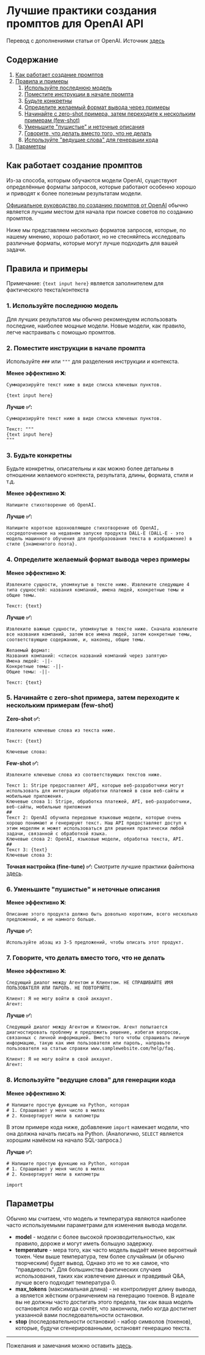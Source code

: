 # Лучшие практики создания промптов для OpenAI API

Перевод с дополнениями статьи от OpenAI.
Источник [здесь](https://help.openai.com/en/articles/6654000-best-practices-for-prompt-engineering-with-the-openai-api)

## Содержание
1. [Как работает создание промптов](#как-работает-создание-промптов)
2. [Правила и примеры](#правила-и-примеры)
   1. [Используйте последнюю модель](#1-используйте-последнюю-модель)
   2. [Поместите инструкции в начале промпта](#2-поместите-инструкции-в-начале-промпта)
   3. [Будьте конкретны](#3-будьте-конкретны)
   4. [Определите желаемый формат вывода через примеры](#4-определите-желаемый-формат-вывода-через-примеры)
   5. [Начинайте с zero-shot примера, затем переходите к нескольким примерам (few-shot)](#5-начинайте-с-zero-shot-примера-затем-переходите-к-нескольким-примерам-few-shot)
   6. [Уменьшите "пушистые" и неточные описания](#6-уменьшите-пушистые-и-неточные-описания)
   7. [Говорите, что делать вместо того, что не делать](#7-говорите-что-делать-вместо-того-что-не-делать)
   8. [Используйте "ведущие слова" для генерации кода](#8-используйте-ведущие-слова-для-генерации-кода)
3. [Параметры](#параметры)

## Как работает создание промптов

Из-за способа, которым обучаются модели OpenAI, существуют определённые форматы запросов, которые работают особенно хорошо и приводят к более полезным результатам модели.

[Официальное руководство по созданию промптов от OpenAI](https://platform.openai.com/docs/guides/prompt-engineering) обычно является лучшим местом для начала при поиске советов по созданию промптов.

Ниже мы представляем несколько форматов запросов, которые, по нашему мнению, хорошо работают, но не стесняйтесь исследовать различные форматы, которые могут лучше подходить для вашей задачи.

## Правила и примеры

Примечание: `{text input here}` является заполнителем для фактического текста/контекста

### 1. Используйте последнюю модель

Для лучших результатов мы обычно рекомендуем использовать последние, наиболее мощные модели. Новые модели, как правило, легче настраивать с помощью промптов.

### 2. Поместите инструкции в начале промпта

Используйте `###` или `"""` для разделения инструкции и контекста.

**Менее эффективно ❌:**
```
Суммаризируйте текст ниже в виде списка ключевых пунктов.

{text input here}
```

**Лучше ✅:**
```
Суммаризируйте текст ниже в виде списка ключевых пунктов.

Текст: """
{text input here}
"""
```
### 3. Будьте конкретны

Будьте конкретны, описательны и как можно более детальны в отношении желаемого контекста, результата, длины, формата, стиля и т.д.

**Менее эффективно ❌:**
```
Напишите стихотворение об OpenAI.
```

**Лучше ✅:**
```
Напишите короткое вдохновляющее стихотворение об OpenAI, сосредоточенное на недавнем запуске продукта DALL-E (DALL-E - это модель машинного обучения для преобразования текста в изображение) в стиле {знаменитого поэта}.
```

### 4. Определите желаемый формат вывода через примеры

**Менее эффективно ❌:**
```
Извлеките сущности, упомянутые в тексте ниже. Извлеките следующие 4 типа сущностей: названия компаний, имена людей, конкретные темы и общие темы.

Текст: {text}
```

**Лучше ✅:**
```
Извлеките важные сущности, упомянутые в тексте ниже. Сначала извлеките все названия компаний, затем все имена людей, затем конкретные темы, соответствующие содержанию, и, наконец, общие темы.

Желаемый формат:
Названия компаний: <список названий компаний через запятую>
Имена людей: -||-
Конкретные темы: -||-
Общие темы: -||-

Текст: {text}
```

### 5. Начинайте с zero-shot примера, затем переходите к нескольким примерам (few-shot)

**Zero-shot ✅:**
```
Извлеките ключевые слова из текста ниже.

Текст: {text}

Ключевые слова:
```

**Few-shot ✅:**
```
Извлеките ключевые слова из соответствующих текстов ниже.

Текст 1: Stripe предоставляет API, которые веб-разработчики могут использовать для интеграции обработки платежей в свои веб-сайты и мобильные приложения.
Ключевые слова 1: Stripe, обработка платежей, API, веб-разработчики, веб-сайты, мобильные приложения
##
Текст 2: OpenAI обучила передовые языковые модели, которые очень хорошо понимают и генерируют текст. Наш API предоставляет доступ к этим моделям и может использоваться для решения практически любой задачи, связанной с обработкой языка.
Ключевые слова 2: OpenAI, языковые модели, обработка текста, API.
##
Текст 3: {text}
Ключевые слова 3:
```

**Точная настройка (fine-tune) ✅:** Смотрите лучшие практики файнтюна [здесь](https://platform.openai.com/docs/guides/fine-tuning).

### 6. Уменьшите "пушистые" и неточные описания

**Менее эффективно ❌:**
```
Описание этого продукта должно быть довольно коротким, всего несколько предложений, и не намного больше.
```

**Лучше ✅:**
```
Используйте абзац из 3-5 предложений, чтобы описать этот продукт.
```

### 7. Говорите, что делать вместо того, что не делать

**Менее эффективно ❌:**
```
Следующий диалог между Агентом и Клиентом. НЕ СПРАШИВАЙТЕ ИМЯ ПОЛЬЗОВАТЕЛЯ ИЛИ ПАРОЛЬ. НЕ ПОВТОРЯЙТЕ.

Клиент: Я не могу войти в свой аккаунт.
Агент:
```

**Лучше ✅:**
```
Следующий диалог между Агентом и Клиентом. Агент попытается диагностировать проблему и предложить решение, избегая вопросов, связанных с личной информацией. Вместо того чтобы спрашивать личную информацию, такую как имя пользователя или пароль, направьте пользователя на статью справки www.samplewebsite.com/help/faq.

Клиент: Я не могу войти в свой аккаунт.
Агент:
```

### 8. Используйте "ведущие слова" для генерации кода

**Менее эффективно ❌:**
```
# Напишите простую функцию на Python, которая
# 1. Спрашивает у меня число в милях
# 2. Конвертирует мили в километры
```

В этом примере кода ниже, добавление `import` намекает модели, что она должна начать писать на Python. (Аналогично, `SELECT` является хорошим намёком на начало SQL-запроса.)

**Лучше ✅:**
```
# Напишите простую функцию на Python, которая
# 1. Спрашивает у меня число в милях
# 2. Конвертирует мили в километры

import
```

## Параметры

Обычно мы считаем, что модель и температура являются наиболее часто используемыми параметрами для изменения вывода модели.

- **model** - модели с более высокой производительностью, как правило, дороже и могут иметь большую задержку.
- **temperature** - мера того, как часто модель выдаёт менее вероятный токен. Чем выше температура, тем более случайным (и обычно творческим) будет вывод. Однако это не то же самое, что "правдивость". Для большинства фактических случаев использования, таких как извлечение данных и правдивый Q&A, лучше всего подходит температура 0.
- **max_tokens** (максимальная длина) - не контролирует длину вывода, а является жёстким ограничением на генерацию токенов. В идеале вы не должны часто достигать этого предела, так как ваша модель остановится либо когда сочтёт, что закончила, либо когда достигнет указанной вами последовательности остановки.
- **stop** (последовательности остановки) - набор символов (токенов), которые, будучи сгенерированными, остановят генерацию текста.

---

Пожелания и замечания можно оставить [здесь](https://github.com/Sansan4ez/sansan4ez.github.io/issues).